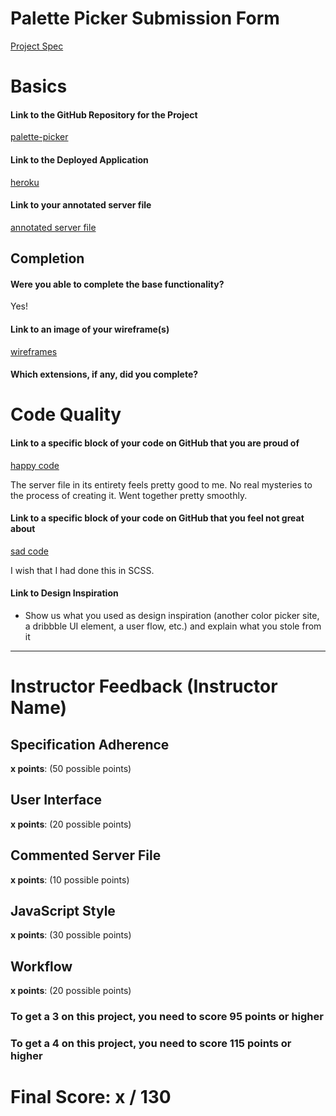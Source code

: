 # Palette Picker Submission Form

[Project Spec](http://frontend.turing.io/projects/palette-picker.html)

# Basics

#### Link to the GitHub Repository for the Project

[palette-picker](https://github.com/relasine/pixel-picker)

#### Link to the Deployed Application

[heroku](https://pixel-picker.herokuapp.com/)

#### Link to your annotated server file

[annotated server file](https://github.com/relasine/pixel-picker/blob/master/server.js)

## Completion

#### Were you able to complete the base functionality?

Yes!

#### Link to an image of your wireframe(s)

[wireframes](https://user-images.githubusercontent.com/29719272/49380252-774c8700-f6ce-11e8-9d70-ed20b0e1e547.jpeg)

#### Which extensions, if any, did you complete?

# Code Quality

#### Link to a specific block of your code on GitHub that you are proud of

[happy code](https://github.com/relasine/pixel-picker/blob/master/server.js)

The server file in its entirety feels pretty good to me. No real mysteries to the process of creating it. Went together pretty smoothly.

#### Link to a specific block of your code on GitHub that you feel not great about

[sad code](https://github.com/relasine/pixel-picker/blob/master/public/styles.css)

I wish that I had done this in SCSS.

#### Link to Design Inspiration

- Show us what you used as design inspiration (another color picker site, a dribbble UI element, a user flow, etc.) and explain what you stole from it

---

# Instructor Feedback (Instructor Name)

## Specification Adherence

**x points**: (50 possible points)

## User Interface

**x points**: (20 possible points)

## Commented Server File

**x points**: (10 possible points)

## JavaScript Style

**x points**: (30 possible points)

## Workflow

**x points**: (20 possible points)

### To get a 3 on this project, you need to score 95 points or higher

### To get a 4 on this project, you need to score 115 points or higher

# Final Score: x / 130
